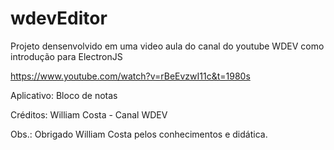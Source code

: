 ﻿# wdevEditor

Projeto densenvolvido em uma video aula do canal do youtube WDEV como introdução para ElectronJS

https://www.youtube.com/watch?v=rBeEvzwI11c&t=1980s

Aplicativo: Bloco de notas

Créditos: William Costa - Canal WDEV

Obs.: Obrigado William Costa pelos conhecimentos e didática.
